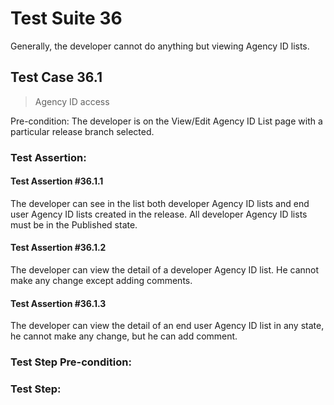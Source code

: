 # Test Suite 36

Generally, the developer cannot do anything but viewing Agency ID lists.

## Test Case 36.1

> Agency ID access

Pre-condition: The developer is on the View/Edit Agency ID List page with a particular release branch selected.


### Test Assertion:

#### Test Assertion #36.1.1
The developer can see in the list both developer Agency ID lists and end user Agency ID lists created in the release. All developer Agency ID lists must be in the Published state.

#### Test Assertion #36.1.2
The developer can view the detail of a developer Agency ID list. He cannot make any change except adding comments.

#### Test Assertion #36.1.3
The developer can view the detail of an end user Agency ID list in any state, he cannot make any change, but he can add comment.

### Test Step Pre-condition:



### Test Step: